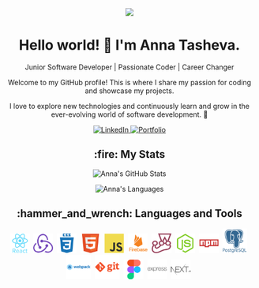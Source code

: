 <!-- Introduction -->
<div id="header" align="center">
 
  <img src="https://media.giphy.com/media/v1.Y2lkPTc5MGI3NjExdmx2dHozdTg5emZicmlyMmE0bGxqaXhnamR1cmt1NWVrZG03eHY0byZlcD12MV9pbnRlcm5hbF9naWZfYnlfaWQmY3Q9Zw/L1R1tvI9svkIWwpVYr/giphy.gif" width="480"/>
</div>
<h1 align="center">Hello world! 👋 I'm Anna Tasheva.</h1>
<p align="center">
  Junior Software Developer | Passionate Coder | Career Changer
</p>

<p align="center">
Welcome to my GitHub profile! This is where I share my passion for coding and showcase my projects. 
</p>

<p align="center">
I love to explore new technologies and continuously learn and grow in the ever-evolving world of software development. 🌱 </p>

<!-- Social Media and Portfolio Links -->
<p align="center">
  <a href="https://www.linkedin.com/in/anna-tasheva-48074085/">
    <img src="https://img.shields.io/badge/LinkedIn-Anna%20Tasheva-blue?style=flat&logo=linkedin" alt="LinkedIn" />
  </a>
  

  <a href="https://hi-anna.com/" >
    <img src="https://img.shields.io/badge/Portfolio-hi%E2%80%93anna.com-brightgreen" alt="Portfolio" />
  </a>
</p>

<!-- My Stats -->
<h2 align='center'>:fire: My Stats </h2>
<p align="center">
  <img src="https://github-readme-stats.vercel.app/api?username=annatas77&show_icons=true&rank_icon=github&theme=nightowl" alt="Anna's GitHub Stats" />
</p>

<p align="center">
    <img src="https://github-readme-stats.vercel.app/api/top-langs/?username=annatas77&show_icons=true&layout=donut-vertical&theme=nightowl" alt="Anna's Languages" />
</p>


<!-- Languages and Tools -->
<h2 align='center'>:hammer_and_wrench: Languages and Tools</h2>

<div align='center'>
  <img src="https://github.com/devicons/devicon/blob/master/icons/react/react-original-wordmark.svg" title="React" alt="React" width="40" height="40"/>&nbsp;
  <img src="https://github.com/devicons/devicon/blob/master/icons/redux/redux-original.svg" title="Redux" alt="Redux " width="40" height="40"/>&nbsp;
  <img src="https://github.com/devicons/devicon/blob/master/icons/css3/css3-plain-wordmark.svg"  title="CSS3" alt="CSS" width="40" height="40"/>&nbsp;
  <img src="https://github.com/devicons/devicon/blob/master/icons/html5/html5-original.svg" title="HTML5" alt="HTML" width="40" height="40"/>&nbsp;
  <img src="https://github.com/devicons/devicon/blob/master/icons/javascript/javascript-original.svg" title="JavaScript" alt="JavaScript" width="40" height="40"/>&nbsp;
  <img src="https://github.com/devicons/devicon/blob/master/icons/firebase/firebase-plain-wordmark.svg" title="Firebase" alt="Firebase" width="40" height="40"/>&nbsp;
  <img src="https://github.com/devicons/devicon/blob/master/icons/jest/jest-plain.svg" title="Jest" alt="Jest" width="40" height="40"/>&nbsp;
  <img src="https://github.com/devicons/devicon/blob/master/icons/nodejs/nodejs-plain.svg" title="NodeJS" alt="NodeJS" width="40" height="40"/>&nbsp;
  <img src="https://github.com/devicons/devicon/blob/master/icons/npm/npm-original-wordmark.svg" title="NPM"  alt="NPM" width="40" height="40"/>&nbsp;
  <img src="https://github.com/devicons/devicon/blob/master/icons/postgresql/postgresql-plain-wordmark.svg" title="Postgresql"  alt="Postgresql" width="50" height="50"/>&nbsp;
  <img src="https://github.com/devicons/devicon/blob/master/icons/webpack/webpack-original-wordmark.svg" title="Webpack"  alt="Webpack" width="50" height="50"/>&nbsp;
  <img src="https://github.com/devicons/devicon/blob/master/icons/git/git-plain-wordmark.svg" title="Git" alt="Git" width="50" height="50"/>&nbsp;
  <img src="https://github.com/devicons/devicon/blob/master/icons/figma/figma-original.svg" title="Figma" alt="Figma" width="40" height="40"/>&nbsp;
  <img src="https://github.com/devicons/devicon/blob/master/icons/express/express-original-wordmark.svg" title="Express" alt="Express" width="40" height="40"/>&nbsp;
  <img src="https://github.com/devicons/devicon/blob/master/icons/nextjs/nextjs-original-wordmark.svg" title="NextJS" alt="NextJS" width="40" height="40"/>&nbsp;
  
</div>


